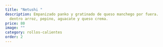 ```yaml
---
title: "Netushi "
description: Empanizado panko y gratinado de queso manchego por fuera. Por
  dentro arroz, pepino, aguacate y queso crema.
price: 80
image: ""
category: rollos-calientes
order: 2
---
```


